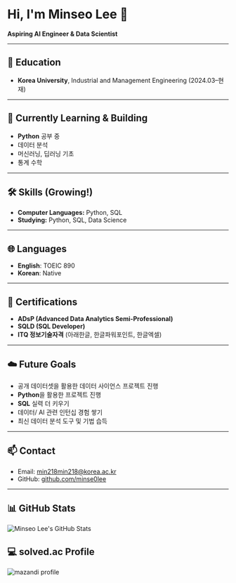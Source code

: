 # Hi, I'm Minseo Lee 👋

**Aspiring AI Engineer & Data Scientist**    

---

## 📘 Education
- **Korea University**, Industrial and Management Engineering (2024.03–현재)

---

## 🔧 Currently Learning & Building
- **Python** 공부 중
- 데이터 분석
- 머신러닝, 딥러닝 기초
- 통계 수학

---

## 🛠️ Skills (Growing!)
- **Computer Languages:** Python, SQL 
- **Studying:** Python, SQL, Data Science

---

## 🌐 Languages
- **English**: TOEIC 890
- **Korean**: Native

---

## 📜 Certifications
- **ADsP (Advanced Data Analytics Semi-Professional)** 
- **SQLD (SQL Developer)** 
- **ITQ 정보기술자격** (아래한글, 한글파워포인트, 한글엑셀)

---

## ☁️ Future Goals
- 공개 데이터셋을 활용한 데이터 사이언스 프로젝트 진행 
- **Python**을 활용한 프로젝트 진행
- **SQL** 실력 더 키우기  
- 데이터/ AI 관련 인턴십 경험 쌓기  
- 최신 데이터 분석 도구 및 기법 습득

---

## 📫 Contact
- Email: [min218min218@korea.ac.kr](mailto:min218min218@korea.ac.kr)  
- GitHub: [github.com/minse0lee](https://github.com/minse0lee)

---

## 📊 GitHub Stats
![Minseo Lee's GitHub Stats](https://github-readme-stats.vercel.app/api?username=minse0lee&show_icons=true&hide_title=true&count_private=true&hide=prs&theme=radical)
## 💻 solved.ac Profile
![mazandi profile](http://mazandi.herokuapp.com/api?handle={minse0lee}&theme=dark)



